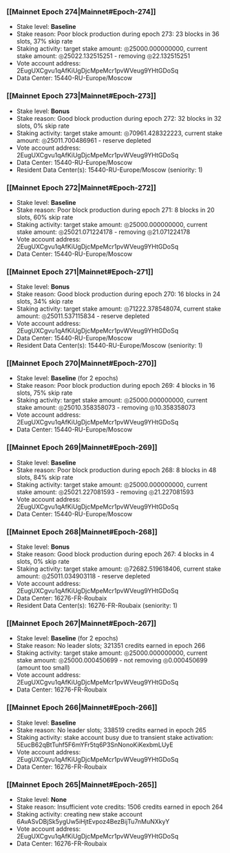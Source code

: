 ### [[Mainnet Epoch 274|Mainnet#Epoch-274]]
* Stake level: **Baseline**
* Stake reason: Poor block production during epoch 273: 23 blocks in 36 slots, 37% skip rate
* Staking activity: target stake amount: ◎25000.000000000, current stake amount: ◎25022.132515251 - removing ◎22.132515251
* Vote account address: 2EugUXCgvu1qAfKiUgDjcMpeMcr1pvWVeug9YHtGDoSq
* Data Center: 15440-RU-Europe/Moscow
### [[Mainnet Epoch 273|Mainnet#Epoch-273]]
* Stake level: **Bonus**
* Stake reason: Good block production during epoch 272: 32 blocks in 32 slots, 0% skip rate
* Staking activity: target stake amount: ◎70961.428322223, current stake amount: ◎25011.700486961 - reserve depleted
* Vote account address: 2EugUXCgvu1qAfKiUgDjcMpeMcr1pvWVeug9YHtGDoSq
* Data Center: 15440-RU-Europe/Moscow
* Resident Data Center(s): 15440-RU-Europe/Moscow (seniority: 1)
### [[Mainnet Epoch 272|Mainnet#Epoch-272]]
* Stake level: **Baseline**
* Stake reason: Poor block production during epoch 271: 8 blocks in 20 slots, 60% skip rate
* Staking activity: target stake amount: ◎25000.000000000, current stake amount: ◎25021.071224178 - removing ◎21.071224178
* Vote account address: 2EugUXCgvu1qAfKiUgDjcMpeMcr1pvWVeug9YHtGDoSq
* Data Center: 15440-RU-Europe/Moscow
### [[Mainnet Epoch 271|Mainnet#Epoch-271]]
* Stake level: **Bonus**
* Stake reason: Good block production during epoch 270: 16 blocks in 24 slots, 34% skip rate
* Staking activity: target stake amount: ◎71222.378548074, current stake amount: ◎25011.537115834 - reserve depleted
* Vote account address: 2EugUXCgvu1qAfKiUgDjcMpeMcr1pvWVeug9YHtGDoSq
* Data Center: 15440-RU-Europe/Moscow
* Resident Data Center(s): 15440-RU-Europe/Moscow (seniority: 1)
### [[Mainnet Epoch 270|Mainnet#Epoch-270]]
* Stake level: **Baseline** (for 2 epochs)
* Stake reason: Poor block production during epoch 269: 4 blocks in 16 slots, 75% skip rate
* Staking activity: target stake amount: ◎25000.000000000, current stake amount: ◎25010.358358073 - removing ◎10.358358073
* Vote account address: 2EugUXCgvu1qAfKiUgDjcMpeMcr1pvWVeug9YHtGDoSq
* Data Center: 15440-RU-Europe/Moscow
### [[Mainnet Epoch 269|Mainnet#Epoch-269]]
* Stake level: **Baseline**
* Stake reason: Poor block production during epoch 268: 8 blocks in 48 slots, 84% skip rate
* Staking activity: target stake amount: ◎25000.000000000, current stake amount: ◎25021.227081593 - removing ◎21.227081593
* Vote account address: 2EugUXCgvu1qAfKiUgDjcMpeMcr1pvWVeug9YHtGDoSq
* Data Center: 15440-RU-Europe/Moscow
### [[Mainnet Epoch 268|Mainnet#Epoch-268]]
* Stake level: **Bonus**
* Stake reason: Good block production during epoch 267: 4 blocks in 4 slots, 0% skip rate
* Staking activity: target stake amount: ◎72682.519618406, current stake amount: ◎25011.034903118 - reserve depleted
* Vote account address: 2EugUXCgvu1qAfKiUgDjcMpeMcr1pvWVeug9YHtGDoSq
* Data Center: 16276-FR-Roubaix
* Resident Data Center(s): 16276-FR-Roubaix (seniority: 1)
### [[Mainnet Epoch 267|Mainnet#Epoch-267]]
* Stake level: **Baseline** (for 2 epochs)
* Stake reason: No leader slots; 321351 credits earned in epoch 266
* Staking activity: target stake amount: ◎25000.000000000, current stake amount: ◎25000.000450699 - not removing ◎0.000450699 (amount too small)
* Vote account address: 2EugUXCgvu1qAfKiUgDjcMpeMcr1pvWVeug9YHtGDoSq
* Data Center: 16276-FR-Roubaix
### [[Mainnet Epoch 266|Mainnet#Epoch-266]]
* Stake level: **Baseline**
* Stake reason: No leader slots; 338519 credits earned in epoch 265
* Staking activity: stake account busy due to transient stake activation: 5EucB62qBtTuhf5F6mYFr5tq6P3SnNonoKiKexbmLUyE
* Vote account address: 2EugUXCgvu1qAfKiUgDjcMpeMcr1pvWVeug9YHtGDoSq
* Data Center: 16276-FR-Roubaix
### [[Mainnet Epoch 265|Mainnet#Epoch-265]]
* Stake level: **None**
* Stake reason: Insufficient vote credits: 1506 credits earned in epoch 264
* Staking activity: creating new stake account 6AvASvDBjSk5ygUw5iHjtEvpoz4BezBijTu7nMuNXkyY
* Vote account address: 2EugUXCgvu1qAfKiUgDjcMpeMcr1pvWVeug9YHtGDoSq
* Data Center: 16276-FR-Roubaix